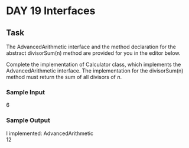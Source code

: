 # DAY 19 Interfaces

## Task 
The AdvancedArithmetic interface and the method declaration for the abstract divisorSum(n) 
method are provided for you in the editor below.

Complete the implementation of Calculator class, which implements the AdvancedArithmetic interface. 
The implementation for the divisorSum(n) method must return the sum of all divisors of *n*.

### Sample Input
6

### Sample Output
I implemented: AdvancedArithmetic  
12
